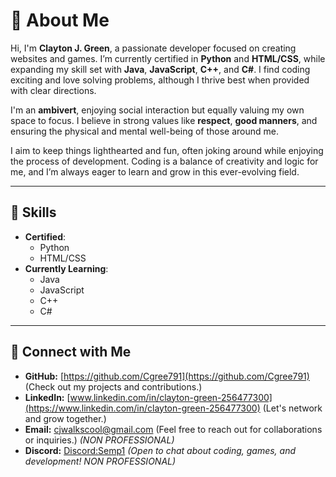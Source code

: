 # 👋 About Me

Hi, I'm **Clayton J. Green**, a passionate developer focused on creating websites and games. I’m currently certified in **Python** and **HTML/CSS**, while expanding my skill set with **Java**, **JavaScript**, **C++**, and **C#**. I find coding exciting and love solving problems, although I thrive best when provided with clear directions.

I'm an **ambivert**, enjoying social interaction but equally valuing my own space to focus. I believe in strong values like **respect**, **good manners**, and ensuring the physical and mental well-being of those around me.

I aim to keep things lighthearted and fun, often joking around while enjoying the process of development. Coding is a balance of creativity and logic for me, and I’m always eager to learn and grow in this ever-evolving field.

---

## 🚀 Skills
- **Certified**: 
  - Python 
  - HTML/CSS
- **Currently Learning**: 
  - Java 
  - JavaScript 
  - C++
  - C#

---

## 🔗 Connect with Me

- **GitHub:** [https://github.com/Cgree791](https://github.com/Cgree791) (Check out my projects and contributions.)
- **LinkedIn:** [www.linkedin.com/in/clayton-green-256477300](https://www.linkedin.com/in/clayton-green-256477300) (Let's network and grow together.)
- **Email:** [cjwalkscool@gmail.com](mailto:cjwalkscool@gmail.com) (Feel free to reach out for collaborations or inquiries.) *(NON PROFESSIONAL)*
- **Discord:** [Discord:Semp1](https://discord.com/users/595681336816173074) *(Open to chat about coding, games, and development! NON PROFESSIONAL)*

